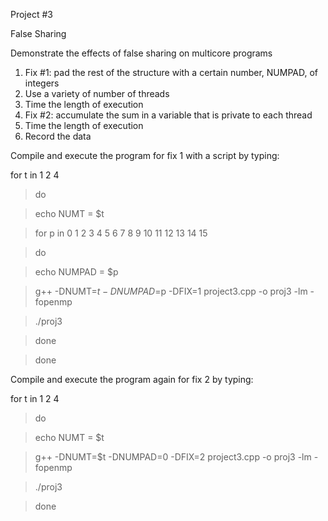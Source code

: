 Project #3

False Sharing

Demonstrate the effects of false sharing on multicore programs

1. Fix #1: pad the rest of the structure with a certain number, NUMPAD, of integers
2. Use a variety of number of threads
3. Time the length of execution
4. Fix #2: accumulate the sum in a variable that is private to each thread
5. Time the length of execution
6. Record the data

Compile and execute the program for fix 1 with a script by typing:

for t in 1 2 4   

> do

> echo NUMT = $t

> for p in 0 1 2 3 4 5 6 7 8 9 10 11 12 13 14 15

> do

> echo NUMPAD = $p

> g++ -DNUMT=$t -DNUMPAD=$p -DFIX=1 project3.cpp -o proj3 -lm -fopenmp

> ./proj3

> done

> done


Compile and execute the program again for fix 2 by typing:

for t in 1 2 4   

> do

> echo NUMT = $t

> g++ -DNUMT=$t -DNUMPAD=0 -DFIX=2 project3.cpp -o proj3 -lm -fopenmp

> ./proj3

> done
